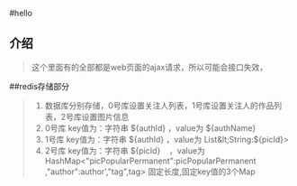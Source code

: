 #hello

## 介绍
> 这个里面有的全部都是web页面的ajax请求，所以可能会接口失效，



##redis存储部分

> 1. 数据库分别存储，0号库设置关注人列表，1号库设置关注人的作品列表，2号库设置图片信息
> 2. 0号库 key值为：字符串  ${authId} ，value为 ${authName}
> 3. 1号库 key值为：字符串  ${authId} ，value为 List&lt;String:${picId}&gt;
> 4. 2号库 key值为：字符串  ${picId} &nbsp;&nbsp; ，value为 HashMap&lt;"picPopularPermanent":picPopularPermanent
   ,"author":author',"tag",tag> 固定长度,固定key值的3个Map